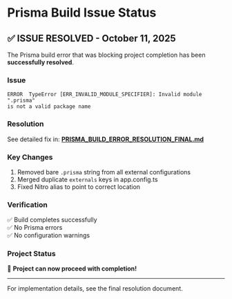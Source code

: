 # Prisma Build Issue Status

## ✅ ISSUE RESOLVED - October 11, 2025

The Prisma build error that was blocking project completion has been **successfully resolved**.

### Issue
```
ERROR  TypeError [ERR_INVALID_MODULE_SPECIFIER]: Invalid module ".prisma" 
is not a valid package name
```

### Resolution
See detailed fix in: **[PRISMA_BUILD_ERROR_RESOLUTION_FINAL.md](./PRISMA_BUILD_ERROR_RESOLUTION_FINAL.md)**

### Key Changes
1. Removed bare `.prisma` string from all external configurations
2. Merged duplicate `externals` keys in app.config.ts
3. Fixed Nitro alias to point to correct location

### Verification
✅ Build completes successfully  
✅ No Prisma errors  
✅ No configuration warnings  

### Project Status
🎉 **Project can now proceed with completion!**

---

For implementation details, see the final resolution document.

